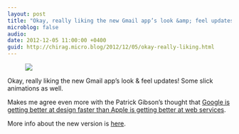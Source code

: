 ```yaml
---
layout: post
title: "Okay, really liking the new Gmail app’s look &amp; feel updates! Some slick animations as well."
microblog: false
audio: 
date: 2012-12-05 11:00:00 +0400
guid: http://chirag.micro.blog/2012/12/05/okay-really-liking.html
---
```

<figure><img src="https://cdtestweb.files.wordpress.com/2012/12/13063-0bww_3nqcxovngfhn.jpg"></figure><p>Okay, really liking the new Gmail app’s look &amp; feel updates! Some slick animations as well.</p>
<p>Makes me agree even more with the Patrick Gibson’s thought that <a href="http://patrickbgibson.tumblr.com/post/36041799210/apple-and-twitter" target="_blank">Google is getting better at design faster than Apple is getting better at web services</a>.</p>
<p>More info about the new version is <a href="http://gmailblog.blogspot.com/2012/12/the-gmail-app-for-iphone-and-ipad.html" target="_blank">here</a>.</p>
